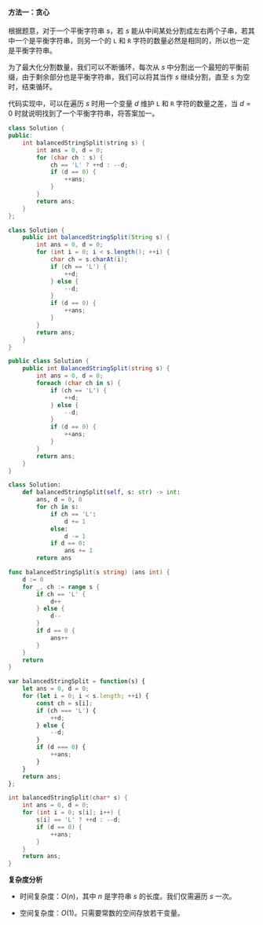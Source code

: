 #### 方法一：贪心

根据题意，对于一个平衡字符串 $s$，若 $s$ 能从中间某处分割成左右两个子串，若其中一个是平衡字符串，则另一个的 $\texttt{L}$ 和 $\texttt{R}$ 字符的数量必然是相同的，所以也一定是平衡字符串。

为了最大化分割数量，我们可以不断循环，每次从 $s$ 中分割出一个最短的平衡前缀，由于剩余部分也是平衡字符串，我们可以将其当作 $s$ 继续分割，直至 $s$ 为空时，结束循环。

代码实现中，可以在遍历 $s$ 时用一个变量 $d$ 维护 $\texttt{L}$ 和 $\texttt{R}$ 字符的数量之差，当 $d=0$ 时就说明找到了一个平衡字符串，将答案加一。

```C++ [sol1-C++]
class Solution {
public:
    int balancedStringSplit(string s) {
        int ans = 0, d = 0;
        for (char ch : s) {
            ch == 'L' ? ++d : --d;
            if (d == 0) {
                ++ans;
            }
        }
        return ans;
    }
};
```

```Java [sol1-Java]
class Solution {
    public int balancedStringSplit(String s) {
        int ans = 0, d = 0;
        for (int i = 0; i < s.length(); ++i) {
            char ch = s.charAt(i);
            if (ch == 'L') {
                ++d;
            } else {
                --d;
            }
            if (d == 0) {
                ++ans;
            }
        }
        return ans;
    }
}
```

```C# [sol1-C#]
public class Solution {
    public int BalancedStringSplit(string s) {
        int ans = 0, d = 0;
        foreach (char ch in s) {
            if (ch == 'L') {
                ++d;
            } else {
                --d;
            }
            if (d == 0) {
                ++ans;
            }
        }
        return ans;
    }
}
```

```Python [sol1-Python3]
class Solution:
    def balancedStringSplit(self, s: str) -> int:
        ans, d = 0, 0
        for ch in s:
            if ch == 'L':
                d += 1
            else:
                d -= 1
            if d == 0:
                ans += 1
        return ans
```

```go [sol1-Golang]
func balancedStringSplit(s string) (ans int) {
    d := 0
    for _, ch := range s {
        if ch == 'L' {
            d++
        } else {
            d--
        }
        if d == 0 {
            ans++
        }
    }
    return
}
```

```JavaScript [sol1-JavaScript]
var balancedStringSplit = function(s) {
    let ans = 0, d = 0;
    for (let i = 0; i < s.length; ++i) {
        const ch = s[i];
        if (ch === 'L') {
            ++d;
        } else {
            --d;
        }
        if (d === 0) {
            ++ans;
        }
    }
    return ans;
};
```

```C [sol1-C]
int balancedStringSplit(char* s) {
    int ans = 0, d = 0;
    for (int i = 0; s[i]; i++) {
        s[i] == 'L' ? ++d : --d;
        if (d == 0) {
            ++ans;
        }
    }
    return ans;
}
```

**复杂度分析**

- 时间复杂度：$O(n)$，其中 $n$ 是字符串 $s$ 的长度。我们仅需遍历 $s$ 一次。

- 空间复杂度：$O(1)$。只需要常数的空间存放若干变量。